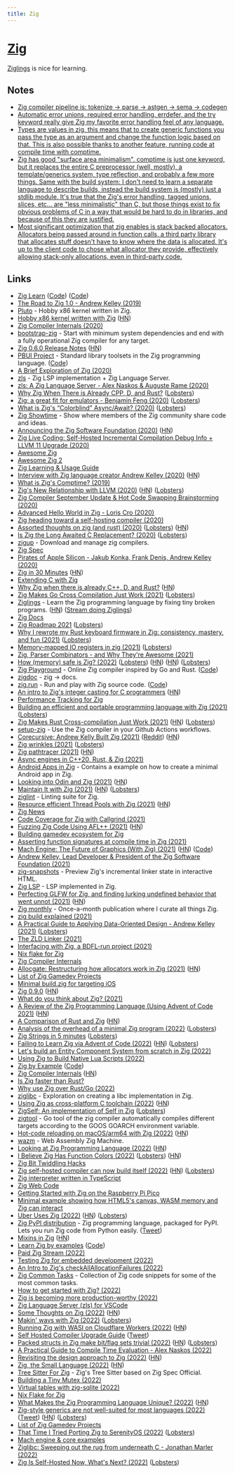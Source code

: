 ```yaml
---
title: Zig
---
```


# [Zig](https://ziglang.org/)

[Ziglings](https://github.com/ratfactor/ziglings) is nice for learning.

## Notes

- [Zig compiler pipeline is: tokenize -> parse -> astgen -> sema -> codegen](https://twitter.com/andy_kelley/status/1388268643075563520)
- [Automatic error unions, required error handling, errdefer, and the try keyword really give Zig my favorite error handling feel of any language.](https://lobste.rs/s/xbncik/rust_first_thoughts)
- [Types are values in zig, this means that to create generic functions you pass the type as an argument and change the function logic based on that. This is also possible thanks to another feature, running code at compile time with comptime.](https://twitter.com/MichalZiulek/status/1502983958233034753)
- [Zig has good "surface area minimalism". comptime is just one keyword, but it replaces the entire C preprocessor (well, mostly), a template/generics system, type reflection, and probably a few more things. Same with the build system: I don't need to learn a separate language to describe builds, instead the build system is (mostly) just a stdlib module. It's true that the Zig's error handling, tagged unions, slices, etc... are "less minimalistic" than C, but those things exist to fix obvious problems of C in a way that would be hard to do in libraries, and because of this they are justified.](https://twitter.com/FlohOfWoe/status/1529095547273060353)
- [Most significant optimization that zig enables is stack backed allocators. Allocators being passed around in function calls, a third party library that allocates stuff doesn't have to know where the data is allocated. It's up to the client code to chose what allocator they provide, effectively allowing stack-only allocations, even in third-party code.](https://www.reddit.com/r/Zig/comments/werz8h/is_zig_really_faster_than_c/)

## Links

- [Zig Learn](https://ziglearn.org/) ([Code](https://github.com/Sobeston/ziglearn)) ([Code](https://github.com/pmuens/ziglearn))
- [The Road to Zig 1.0 - Andrew Kelley (2019)](https://www.youtube.com/watch?v=Gv2I7qTux7g)
- [Pluto](https://github.com/SamTebbs33/pluto) - Hobby x86 kernel written in Zig.
- [Hobby x86 kernel written with Zig](https://github.com/jzck/kernel-zig) ([HN](https://news.ycombinator.com/item?id=21967668))
- [Zig Compiler Internals (2020)](https://www.youtube.com/watch?v=8MbREuiLQrM)
- [bootstrap-zig](https://github.com/ziglang/zig-bootstrap) - Start with minimum system dependencies and end with a fully operational Zig compiler for any target.
- [Zig 0.6.0 Release Notes](https://ziglang.org/download/0.6.0/release-notes.html) ([HN](https://news.ycombinator.com/item?id=22860008))
- [PBUI Project](https://pbui.codes/) - Standard library toolsets in the Zig programming language. ([Code](https://github.com/pbui-project/pbui-main))
- [A Brief Exploration of Zig (2020)](https://gsquire.github.io/static/post/a-brief-exploration-of-zig/)
- [zls](https://github.com/zigtools/zls) - Zig LSP implementation + Zig Language Server.
- [zls: A Zig Language Server - Alex Naskos & Auguste Rame (2020)](https://www.youtube.com/watch?v=r5fo7k-XIRI)
- [Why Zig When There is Already CPP, D, and Rust?](https://github.com/ziglang/zig/wiki/Why-Zig-When-There-is-Already-CPP,-D,-and-Rust%3F) ([Lobsters](https://lobste.rs/s/0h17xy/why_zig_when_there_is_already_cpp_d_rust))
- [Zig: a great fit for emulators - Benjamin Feng (2020)](https://www.youtube.com/watch?v=jkkUS0nmdsg) ([Lobsters](https://lobste.rs/s/gaoldu/zig_great_fit_for_emulators))
- [What is Zig's “Colorblind” Async/Await? (2020)](https://kristoff.it/blog/zig-colorblind-async-await/) ([Lobsters](https://lobste.rs/s/y3fsrm/what_is_zig_s_colorblind_async_await))
- [Zig Showtime](https://zig.show/) - Show where members of the Zig community share code and ideas.
- [Announcing the Zig Software Foundation (2020)](https://ziglang.org/news/announcing-zig-software-foundation.html) ([HN](https://news.ycombinator.com/item?id=23806222))
- [Zig Live Coding: Self-Hosted Incremental Compilation Debug Info + LLVM 11 Upgrade (2020)](https://www.youtube.com/watch?v=3CtQAaWUZrY)
- [Awesome Zig](https://github.com/catdevnull/awesome-zig)
- [Awesome Zig 2](https://github.com/nrdmn/awesome-zig)
- [Zig Learning & Usage Guide](https://github.com/C-BJ/awesome-zig)
- [Interview with Zig language creator Andrew Kelley (2020)](https://www.youtube.com/watch?v=ZvskDoP09Ao) ([HN](https://news.ycombinator.com/item?id=24292437))
- [What is Zig's Comptime? (2019)](https://kristoff.it/blog/what-is-zig-comptime/)
- [Zig's New Relationship with LLVM (2020)](https://kristoff.it/blog/zig-new-relationship-llvm/) ([HN](https://news.ycombinator.com/item?id=24615916)) ([Lobsters](https://lobste.rs/s/flw8du/zig_s_new_relationship_with_llvm))
- [Zig Compiler September Update & Hot Code Swapping Brainstorming (2020)](https://www.youtube.com/watch?v=3hwQSjhNSRU)
- [Advanced Hello World in Zig - Loris Cro (2020)](https://www.youtube.com/watch?v=iZFXAN8kpPo)
- [Zig heading toward a self-hosting compiler (2020)](https://lwn.net/Articles/833400/)
- [Assorted thoughts on zig (and rust) (2020)](https://scattered-thoughts.net/writing/assorted-thoughts-on-zig-and-rust/) ([Lobsters](https://lobste.rs/s/4hx42h/assorted_thoughts_on_zig_rust)) ([HN](https://news.ycombinator.com/item?id=24835357))
- [Is Zig the Long Awaited C Replacement? (2020)](https://erik-engheim.medium.com/is-zig-the-long-awaited-c-replacement-c8eeace1e692) ([Lobsters](https://lobste.rs/s/nrabd5/is_zig_long_awaited_c_replacement))
- [zigup](https://github.com/marler8997/zigup) - Download and manage zig compilers.
- [Zig Spec](https://github.com/ziglang/zig-spec)
- [Pirates of Apple Silicon - Jakub Konka, Frank Denis, Andrew Kelley (2020)](https://www.youtube.com/watch?v=t1pdnQRPAZo)
- [Zig in 30 Minutes](https://gist.github.com/ityonemo/769532c2017ed9143f3571e5ac104e50) ([HN](https://news.ycombinator.com/item?id=25618302))
- [Extending C with Zig](https://www.nmichaels.org/zig/c-library.html)
- [Why Zig when there is already C++, D, and Rust?](https://ziglang.org/learn/why_zig_rust_d_cpp/) ([HN](https://news.ycombinator.com/item?id=25797025))
- [Zig Makes Go Cross Compilation Just Work (2021)](https://dev.to/kristoff_it/zig-makes-go-cross-compilation-just-work-29ho) ([Lobsters](https://lobste.rs/s/4dejov/zig_makes_go_cross_compilation_just_work))
- [Ziglings](https://github.com/ratfactor/ziglings) - Learn the Zig programming language by fixing tiny broken programs. ([HN](https://news.ycombinator.com/item?id=26125063)) ([Stream doing Ziglings](https://github.com/achou11/ziglings-stream))
- [Zig Docs](https://ziglang.org/documentation/master/)
- [Zig Roadmap 2021](https://www.youtube.com/watch?v=pacsngNYXI0) ([Lobsters](https://lobste.rs/s/xdyrgj/zig_roadmap_2021))
- [Why I rewrote my Rust keyboard firmware in Zig: consistency, mastery, and fun (2021)](https://kevinlynagh.com/rust-zig/) ([Lobsters](https://lobste.rs/s/eppfav/why_i_rewrote_my_rust_keyboard_firmware))
- [Memory-mapped IO registers in zig (2021)](https://scattered-thoughts.net/writing/mmio-in-zig/) ([Lobsters](https://lobste.rs/s/46xhdl/memory_mapped_io_registers_zig))
- [Zig, Parser Combinators - and Why They're Awesome (2021)](https://devlog.hexops.com/2021/zig-parser-combinators-and-why-theyre-awesome)
- [How (memory) safe is Zig? (2022)](https://www.scattered-thoughts.net/writing/how-safe-is-zig/) ([Lobsters](https://lobste.rs/s/v5y4jb/how_safe_is_zig)) ([HN](https://news.ycombinator.com/item?id=26537693)) ([HN](https://news.ycombinator.com/item?id=31850347)) ([Lobsters](https://lobste.rs/s/nw7hsd/how_memory_safe_is_zig_updated))
- [Zig Playground](https://zig-play-a9lwj.ondigitalocean.app/) - Online Zig compiler inspired by Go and Rust. ([Code](https://github.com/gsquire/zig-play))
- [zigdoc](https://github.com/g-w1/zigdoc) - zig -> docs.
- [zig.run](https://zig.run/) - Run and play with Zig source code. ([Code](https://github.com/jlauman/zig.run))
- [An intro to Zig's integer casting for C programmers](https://www.lagerdata.com/articles/an-intro-to-zigs-integer-casting-for-c-programmers) ([HN](https://news.ycombinator.com/item?id=27115551))
- [Performance Tracking for Zig](https://github.com/ziglang/gotta-go-fast)
- [Building an efficient and portable programming language with Zig (2021)](https://www.fastly.com/blog/building-an-efficient-and-portable-programming-language-with-zig) ([Lobsters](https://lobste.rs/s/qv9fgc/building_efficient_portable))
- [Zig Makes Rust Cross-compilation Just Work (2021)](https://actually.fyi/posts/zig-makes-rust-cross-compilation-just-work/) ([HN](https://news.ycombinator.com/item?id=27245369)) ([Lobsters](https://lobste.rs/s/nkalmb/zig_makes_rust_cross_compilation_just))
- [setup-zig](https://github.com/goto-bus-stop/setup-zig) - Use the Zig compiler in your Github Actions workflows.
- [Corecursive: Andrew Kelly Built Zig (2021)](https://corecursive.com/067-zig-with-andrew-kelley/) ([Reddit](https://www.reddit.com/r/programming/comments/owe4zl/fulltime_open_source_how_andrew_kelly_built_zig/)) ([HN](https://news.ycombinator.com/item?id=28046256))
- [Zig wrinkles (2021)](https://dev.to/stein/zig-dangers-confusions-and-annoyances-280h) ([Lobsters](https://lobste.rs/s/4pz3qg/zig_wrinkles))
- [Zig pathtracer (2021)](http://msinilo.pl/blog2/post/zig-pathtracer/) ([HN](https://news.ycombinator.com/item?id=28114957))
- [Async engines in C++20, Rust, & Zig (2021)](https://www.youtube.com/watch?v=Ws3jC6AJC_4)
- [Android Apps in Zig](https://github.com/MasterQ32/ZigAndroidTemplate) - Contains a example on how to create a minimal Android app in Zig.
- [Looking into Odin and Zig (2021)](https://ayende.com/blog/194466-A/looking-into-odin-and-zig-my-notes) ([HN](https://news.ycombinator.com/item?id=28440579))
- [Maintain It with Zig (2021)](https://kristoff.it/blog/maintain-it-with-zig/) ([HN](https://news.ycombinator.com/item?id=28458713)) ([Lobsters](https://lobste.rs/s/a9ghhz/maintain_it_with_zig))
- [ziglint](https://github.com/nektro/ziglint) - Linting suite for Zig.
- [Resource efficient Thread Pools with Zig (2021)](https://zig.news/kprotty/resource-efficient-thread-pools-with-zig-3291) ([HN](https://news.ycombinator.com/item?id=28509073))
- [Zig News](https://zig.news/)
- [Code Coverage for Zig with Callgrind (2021)](https://www.ryanliptak.com/blog/code-coverage-zig-callgrind/)
- [Fuzzing Zig Code Using AFL++ (2021)](https://www.ryanliptak.com/blog/fuzzing-zig-code/) ([HN](https://news.ycombinator.com/item?id=28600050))
- [Building gamedev ecosystem for Zig](https://github.com/michal-z/zig-gamedev)
- [Asserting function signatures at compile time in Zig (2021)](https://www.mdaverde.com/posts/zig-asserting-fn-types/)
- [Mach Engine: The Future of Graphics (With Zig) (2021)](https://devlog.hexops.com/2021/mach-engine-the-future-of-graphics-with-zig) ([HN](https://news.ycombinator.com/item?id=28909786)) ([Code](https://github.com/hexops/mach))
- [Andrew Kelley, Lead Developer & President of the Zig Software Foundation (2021)](https://overcast.fm/+cV8pJX6iU)
- [zig-snapshots](https://github.com/kubkon/zig-snapshots) - Preview Zig's incremental linker state in interactive HTML.
- [Zig LSP](https://github.com/ziglibs/zig-lsp) - LSP implemented in Zig.
- [Perfecting GLFW for Zig, and finding lurking undefined behavior that went unnot (2021)](https://devlog.hexops.com/2021/perfecting-glfw-for-zig-and-finding-undefined-behavior) ([HN](https://news.ycombinator.com/item?id=29060200))
- [Zig monthly](https://zigmonthly.org/) - Once-a-month publication where I curate all things Zig.
- [zig build explained (2021)](https://zig.news/xq/zig-build-explained-part-1-59lf)
- [A Practical Guide to Applying Data-Oriented Design - Andrew Kelley (2021)](https://media.handmade-seattle.com/practical-data-oriented-design/) ([Lobsters](https://lobste.rs/s/vbiu6y/practical_guide_applying_data_oriented))
- [The ZLD Linker (2021)](https://media.handmade-seattle.com/zld/)
- [Interfacing with Zig, a BDFL-run project (2021)](https://kristoff.it/blog/interfacing-with-zig/)
- [Nix flake for Zig](https://github.com/arqv/zig-overlay)
- [Zig Compiler Internals](https://github.com/mikdusan/zig.internals/blob/master/internals.rst)
- [Allocgate: Restructuring how allocators work in Zig (2021)](https://pithlessly.github.io/allocgate.html) ([HN](https://news.ycombinator.com/item?id=29571133))
- [List of Zig Gamedev Projects](https://github.com/ValorZard/awesome-zig-gamedev)
- [Minimal build.zig for targeting iOS](https://github.com/kubkon/zig-ios-example)
- [Zig 0.9.0](https://ziglang.org/download/0.9.0/release-notes.html) ([HN](https://news.ycombinator.com/item?id=29631202))
- [What do you think about Zig? (2021)](https://www.reddit.com/r/rust/comments/rlj9zl/what_do_you_think_about_zig/)
- [A Review of the Zig Programming Language (Using Advent of Code 2021)](https://www.duskborn.com/posts/2021-aoc-zig/) ([HN](https://news.ycombinator.com/item?id=29702607))
- [A Comparison of Rust and Zig](https://expandingman.gitlab.io/tvu-compare/) ([HN](https://news.ycombinator.com/item?id=29762988))
- [Analysis of the overhead of a minimal Zig program (2022)](https://zig.news/aransentin/analysis-of-the-overhead-of-a-minimal-zig-program-4lg0) ([Lobsters](https://lobste.rs/s/hbceut/analysis_overhead_minimal_zig_program))
- [Zig Strings in 5 minutes](https://www.huy.rocks/everyday/01-04-2022-zig-strings-in-5-minutes) ([Lobsters](https://lobste.rs/s/nimeia/zig_strings_5_minutes))
- [Failing to Learn Zig via Advent of Code (2022)](https://www.forrestthewoods.com/blog/failing-to-learn-zig-via-advent-of-code/) ([HN](https://news.ycombinator.com/item?id=29965239)) ([Lobsters](https://lobste.rs/s/or1fr4/failing_learn_zig_via_advent_code))
- [Let's build an Entity Component System from scratch in Zig (2022)](https://devlog.hexops.com/2022/lets-build-ecs-part-1)
- [Using Zig to Build Native Lua Scripts (2022)](https://cone.codes/posts/using-zig-to-build-native-lua-scripts/)
- [Zig by Example](https://zig-by-example.com/) ([Code](https://github.com/ibokuri/zig-by-example))
- [Zig Compiler Internals](https://mitchellh.com/zig) ([HN](https://news.ycombinator.com/item?id=30470442))
- [Is Zig faster than Rust?](https://users.rust-lang.org/t/is-zig-lang-faster-than-rust/70390)
- [Why use Zig over Rust/Go (2022)](https://www.reddit.com/r/Zig/comments/srk7ws/im_still_confused_on_the_whys_of_zig/)
- [ziglibc](https://github.com/marler8997/ziglibc) - Exploration on creating a libc implementation in Zig.
- [Using Zig as cross-platform C toolchain (2022)](https://ruoyusun.com/2022/02/27/zig-cc.html) ([HN](https://news.ycombinator.com/item?id=30488979))
- [ZigSelf: An implementation of Self in Zig](https://sin-ack.github.io/posts/zigself-01/) ([Lobsters](https://lobste.rs/s/ggwzjq/zigself_implementation_self_zig))
- [zigtool](https://github.com/dosgo/zigtool) - Go tool of the zig compiler automatically compiles different targets according to the GOOS GOARCH environment variable.
- [Hot-code reloading on macOS/arm64 with Zig (2022)](http://www.jakubkonka.com/2022/03/16/hcs-zig.html) ([HN](https://news.ycombinator.com/item?id=30716177))
- [wazm](https://github.com/fengb/wazm) - Web Assembly Zig Machine.
- [Looking at Zig Programming Language (2022)](https://codecs.multimedia.cx/2022/02/looking-at-zig-programming-language/) ([HN](https://news.ycombinator.com/item?id=30919305))
- [I Believe Zig Has Function Colors (2022)](https://gavinhoward.com/2022/04/i-believe-zig-has-function-colors/) ([Lobsters](https://lobste.rs/s/mw1f3s/i_believe_zig_has_function_colors)) ([HN](https://news.ycombinator.com/item?id=30965805))
- [Zig Bit Twiddling Hacks](https://github.com/cryptocode/bithacks)
- [Zig self-hosted compiler can now build itself (2022)](https://github.com/ziglang/zig/pull/11442) ([HN](https://news.ycombinator.com/item?id=31052029)) ([Lobsters](https://lobste.rs/s/0j45v4/zig_self_hosted_compiler_can_now_build))
- [Zig interpreter written in TypeScript](https://github.com/mbrock/zigjs)
- [Zig Web Code](https://github.com/ziglang/www.ziglang.org)
- [Getting Started with Zig on the Raspberry Pi Pico](https://github.com/ZigEmbeddedGroup/getting-started-pico-zig)
- [Minimal example showing how HTML5's canvas, WASM memory and Zig can interact](https://github.com/daneelsan/minimal-zig-wasm-canvas)
- [Uber Uses Zig (2022)](https://jakstys.lt/2022/how-uber-uses-zig/) ([HN](https://news.ycombinator.com/item?id=31478562)) ([Lobsters](https://lobste.rs/s/l9ghdb/how_zig_is_used_at_uber))
- [Zig PyPI distribution](https://github.com/ziglang/zig-pypi) - Zig programming language, packaged for PyPI. Lets you run Zig code from Python easily. ([Tweet](https://twitter.com/simonw/status/1528742284241408001))
- [Mixins in Zig](https://igor84.github.io/blog/mixins-in-zig/) ([HN](https://news.ycombinator.com/item?id=31765551))
- [Learn Zig by examples](https://zig-by-example.github.io/) ([Code](https://github.com/zig-by-example/zig-by-example.github.io))
- [Paid Zig Stream (2022)](https://www.youtube.com/watch?v=eIX9zER9vjY)
- [Testing Zig for embedded development (2022)](https://www.kuon.ch/post/2022-06-22-zig-embed/)
- [An Intro to Zig's checkAllAllocationFailures (2022)](https://www.ryanliptak.com/blog/zig-intro-to-check-all-allocation-failures/)
- [Zig Common Tasks](https://renatoathaydes.github.io/zig-common-tasks/) - Collection of Zig code snippets for some of the most common tasks.
- [How to get started with Zig? (2022)](https://www.reddit.com/r/Zig/comments/vtg28k/how_to_get_started_with_ziglang/)
- [Zig is becoming more production-worthy (2022)](https://zigmonthly.org/letters/2022/may-june/)
- [Zig Language Server (zls) for VSCode](https://github.com/zigtools/zls-vscode)
- [Some Thoughts on Zig (2022)](https://v5.chriskrycho.com/journal/some-thoughts-on-zig/) ([HN](https://news.ycombinator.com/item?id=32187626))
- [Makin' wavs with Zig (2022)](https://blog.jfo.click/makin-wavs-with-zig/) ([Lobsters](https://lobste.rs/s/3zhmel/makin_wavs_with_zig))
- [Running Zig with WASI on Cloudflare Workers (2022)](https://blog.cloudflare.com/running-zig-with-wasi-on-cloudflare-workers/) ([HN](https://news.ycombinator.com/item?id=32306281))
- [Self Hosted Compiler Upgrade Guide](https://github.com/ziglang/zig/wiki/Self-Hosted-Compiler-Upgrade-Guide) ([Tweet](https://twitter.com/jarredsumner/status/1561530019674857472))
- [Packed structs in Zig make bit/flag sets trivial (2022)](https://devlog.hexops.com/2022/packed-structs-in-zig/) ([HN](https://news.ycombinator.com/item?id=32646690)) ([Lobsters](https://lobste.rs/s/ualy7p/packed_structs_zig_make_bit_flag_sets))
- [A Practical Guide to Compile Time Evaluation - Alex Naskos (2022)](https://www.youtube.com/watch?v=iFBAUoQUJ2E)
- [Revisiting the design approach to Zig (2022)](https://about.sourcegraph.com/blog/zig-programming-language-revisiting-design-approach) ([HN](https://news.ycombinator.com/item?id=32734587))
- [Zig, the Small Language (2022)](https://zserge.com/posts/zig-the-small-language/) ([HN](https://news.ycombinator.com/item?id=32752383))
- [Tree Sitter For Zig](https://github.com/maxxnino/tree-sitter-zig) - Zig's Tree Sitter based on Zig Spec Official.
- [Building a Tiny Mutex (2022)](https://zig.news/kprotty/building-a-tiny-mutex-537k)
- [Virtual tables with zig-sqlite (2022)](https://rischmann.fr/blog/virtual-tables-with-zig-sqlite)
- [Nix Flake for Zig](https://github.com/mitchellh/zig-overlay)
- [What Makes the Zig Programming Language Unique? (2022)](https://erikexplores.substack.com/p/what-makes-the-zig-programming-language) ([HN](https://news.ycombinator.com/item?id=33103267))
- [Zig-style generics are not well-suited for most languages (2022)](https://typesanitizer.com/blog/zig-generics.html) ([Tweet](https://twitter.com/typesanitizer/status/1578992328638754816)) ([HN](https://news.ycombinator.com/item?id=33142751)) ([Lobsters](https://lobste.rs/s/jktewn/zig_style_generics_are_not_well_suited_for))
- [List of Zig Gamedev Projects](https://github.com/hexops/awesome-zig-gamedev)
- [That Time I Tried Porting Zig to SerenityOS (2022)](https://sin-ack.github.io/posts/sycl-talk-20221007/) ([Lobsters](https://lobste.rs/s/zon0fi/time_i_tried_porting_zig_serenityos))
- [Mach engine & core examples](https://github.com/hexops/mach-examples)
- [Ziglibc: Sweeping out the rug from underneath C - Jonathan Marler (2022)](https://www.youtube.com/watch?v=1N85yU6RMcY)
- [Zig Is Self-Hosted Now, What's Next? (2022)](https://kristoff.it/blog/zig-self-hosted-now-what/) ([Lobsters](https://lobste.rs/s/csax21/zig_is_self_hosted_now_what_s_next))
